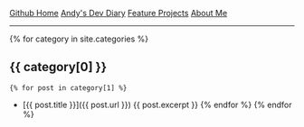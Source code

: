 <a href="https://github.com/andymememe" class="btn cbtn">Github Home</a>
<a href="https://am3devdiary.wordpress.com/" class="btn cbtn">Andy's Dev Diary</a>
<a href="/projects" class="btn cbtn">Feature Projects</a>
<a href="/about" class="btn cbtn">About Me</a>

* * *

{% for category in site.categories %}
## {{ category[0] }}
    {% for post in category[1] %}
 * [{{ post.title }}]({{ post.url }})
    {{ post.excerpt }}
    {% endfor %}
{% endfor %}